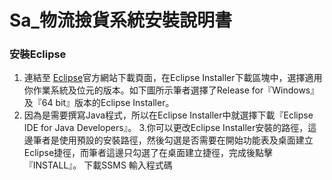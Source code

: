 # Sa_物流撿貨系統安裝說明書
### 安裝Eclipse
1. 連結至 [Eclipse](https://www.eclipse.org/downloads/packages/installer)官方網站下載頁面，在Eclipse Installer下載區塊中，選擇適用你作業系統及位元的版本。如下圖所示筆者選擇了Release for『Windows』及『64 bit』版本的Eclipse Installer。
2. 因為是需要撰寫Java程式，所以在Eclipse Installer中就選擇下載『Eclipse IDE for Java Developers』。
3.你可以更改Eclipse Installer安裝的路徑，這邊筆者是使用預設的安裝路徑，然後勾選是否需要在開始功能表及桌面建立Eclipse捷徑，而筆者這邊只勾選了在桌面建立捷徑，完成後點擊『INSTALL』。
下載SSMS
輸入程式碼
